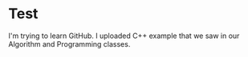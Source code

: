 # Test
I'm trying to learn GitHub. I uploaded C++ example that we saw in our Algorithm and Programming classes.
